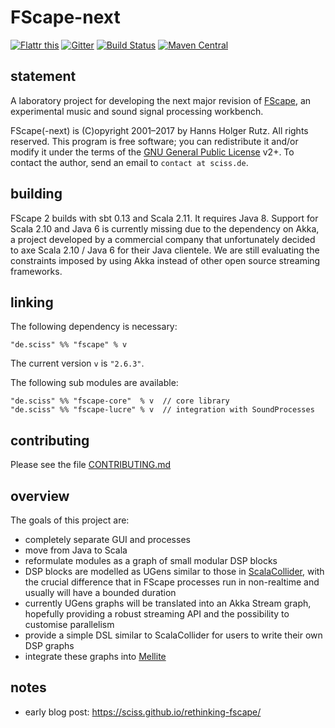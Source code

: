 # FScape-next

[![Flattr this](http://api.flattr.com/button/flattr-badge-large.png)](https://flattr.com/submit/auto?user_id=sciss&url=https%3A%2F%2Fgithub.com%2FSciss%2FFScape&title=FScape&language=Scala&tags=github&category=software)
[![Gitter](https://badges.gitter.im/Join%20Chat.svg)](https://gitter.im/Sciss/FScape?utm_source=badge&utm_medium=badge&utm_campaign=pr-badge&utm_content=badge)
[![Build Status](https://travis-ci.org/Sciss/FScape-next.svg?branch=master)](https://travis-ci.org/Sciss/FScape-next)
[![Maven Central](https://maven-badges.herokuapp.com/maven-central/de.sciss/fscape_2.11/badge.svg)](https://maven-badges.herokuapp.com/maven-central/de.sciss/fscape_2.11)

## statement

A laboratory project for developing the next major revision of [FScape](https://github.com/Sciss/FScape),
an experimental music and sound signal processing workbench.

FScape(-next) is (C)opyright 2001&ndash;2017 by Hanns Holger Rutz. All rights reserved.
This program is free software; you can redistribute it and/or modify it under the terms 
of the [GNU General Public License](http://github.com/Sciss/FScape-next/blob/master/LICENSE) v2+.
To contact the author, send an email to `contact at sciss.de`.

## building

FScape 2 builds with sbt 0.13 and Scala 2.11. It requires Java 8.
Support for Scala 2.10 and Java 6 is currently missing due to the dependency on Akka,
a project developed by a commercial company that unfortunately decided to axe Scala 2.10 / Java 6 for their Java clientele.
We are still evaluating the constraints imposed by using Akka instead of other open source streaming frameworks.

## linking

The following dependency is necessary:

    "de.sciss" %% "fscape" % v

The current version `v` is `"2.6.3"`.

The following sub modules are available:

    "de.sciss" %% "fscape-core"  % v  // core library
    "de.sciss" %% "fscape-lucre" % v  // integration with SoundProcesses

## contributing

Please see the file [CONTRIBUTING.md](CONTRIBUTING.md)

## overview

The goals of this project are:

- completely separate GUI and processes
- move from Java to Scala
- reformulate modules as a graph of small modular DSP blocks
- DSP blocks are modelled as UGens similar to those in [ScalaCollider](https://github.com/Sciss/ScalaCollider),
  with the crucial difference that in FScape processes run in non-realtime and usually will have a bounded duration
- currently UGens graphs will be translated into an Akka Stream graph, hopefully providing a robust
  streaming API and the possibility to customise parallelism
- provide a simple DSL similar to ScalaCollider for users to write their own DSP graphs
- integrate these graphs into [Mellite](https://github.com/Sciss/Mellite)

## notes

- early blog post: https://sciss.github.io/rethinking-fscape/
